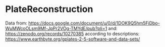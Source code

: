 # PlateReconstruction

Data from: https://docs.google.com/document/u/0/d/1DOK9Q5hm5FiDbo-WuMWcoOLsm9Mf-JpPr2VOg-TMYdE/pub?pli=1
and: https://zenodo.org/records/10270385 according to descriptions: https://www.earthbyte.org/gplates-2-5-software-and-data-sets/